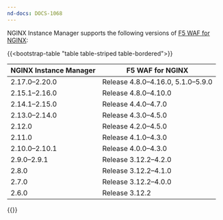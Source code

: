 ```yaml
---
nd-docs: DOCS-1068
---
```


NGINX Instance Manager supports the following versions of [F5 WAF for NGINX](https://docs.nginx.com/nginx-app-protect/):

{{<bootstrap-table "table table-striped table-bordered">}}

| NGINX Instance Manager | F5 WAF for NGINX              |
|------------------------|------------------------------------|
| 2.17.0–2.20.0          | Release 4.8.0–4.16.0, 5.1.0–5.9.0 |
| 2.15.1–2.16.0          | Release 4.8.0–4.10.0              |
| 2.14.1–2.15.0          | Release 4.4.0–4.7.0               |
| 2.13.0–2.14.0          | Release 4.3.0–4.5.0               |
| 2.12.0                 | Release 4.2.0–4.5.0               |
| 2.11.0                 | Release 4.1.0–4.3.0               |
| 2.10.0–2.10.1          | Release 4.0.0–4.3.0               |
| 2.9.0–2.9.1            | Release 3.12.2–4.2.0              |
| 2.8.0                  | Release 3.12.2–4.1.0              |
| 2.7.0                  | Release 3.12.2–4.0.0              |
| 2.6.0                  | Release 3.12.2                    |

{{</bootstrap-table>}}

